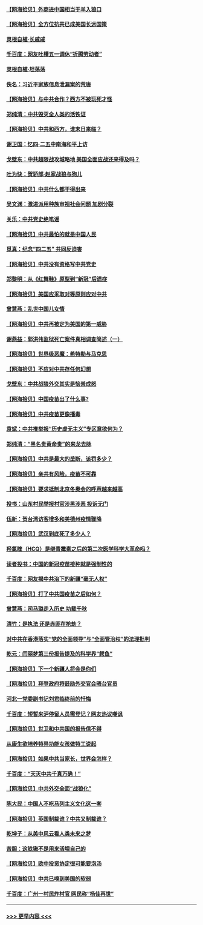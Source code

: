 #### [【网海拾贝】外商进中国相当于羊入狼口](../pages/nsc993/n12908274.md?t=04281201) 
#### [【网海拾贝】全方位抗共已成美国长远国策](../pages/nsc993/n12906878.md?t=04281201) 
#### [灵根自植‧长戚戚](../pages/nsc993/n12905585.md?t=04281201) 
#### [千百度：网友吐槽五一调休“折腾劳动者”](../pages/nsc993/n12905934.md?t=04281201) 
#### [灵根自植‧坦荡荡](../pages/nsc993/n12905562.md?t=04281201) 
#### [佚名：习近平家族信息泄漏案的荒唐](../pages/nsc993/n12904705.md?t=04281201) 
#### [【网海拾贝】与中共合作？西方不被玩死才怪](../pages/nsc993/n12903873.md?t=04281201) 
#### [郑纯清：中共毁灭全人类的活铁证](../pages/nsc993/n12903785.md?t=04281201) 
#### [【网海拾贝】中共和西方，谁末日来临？](../pages/nsc993/n12903482.md?t=04281201) 
#### [谢卫国：忆四‧二五中南海和平上访](../pages/nsc993/n12902192.md?t=04281201) 
#### [戈壁东：中共超限战攻城略地 美国全面应战还来得及吗？](../pages/nsc993/n12902297.md?t=04281201) 
#### [吐为快：贺骄郎‧赵家战狼与狗儿](../pages/nsc993/n12902280.md?t=04281201) 
#### [【网海拾贝】中共什么都干得出来](../pages/nsc993/n12897500.md?t=04281201) 
#### [吴文渊：激进派用种族审视社会问题 加剧分裂](../pages/nsc993/n12893881.md?t=04281201) 
#### [关乐：中共党史绝笔谣](../pages/nsc993/n12897270.md?t=04281201) 
#### [【网海拾贝】中共最怕的就是中国人民](../pages/nsc993/n12894705.md?t=04281201) 
#### [觅真：纪念“四二五” 共同反迫害](../pages/nsc993/n12894553.md?t=04281201) 
#### [【网海拾贝】中共没有资格写中共党史](../pages/nsc993/n12892231.md?t=04281201) 
#### [郑黎明：从《红舞鞋》原型到“新冠”后遗症](../pages/nsc993/n12890469.md?t=04281201) 
#### [【网海拾贝】美国应采取对等原则应对中共](../pages/nsc993/n12889176.md?t=04281201) 
#### [曾慧燕：乱世中国儿女情](../pages/nsc993/n12887931.md?t=04281201) 
#### [【网海拾贝】中共再被定为美国的第一威胁](../pages/nsc993/n12887580.md?t=04281201) 
#### [谢燕益：郭洪伟监狱死亡案件真相调查简述（一）](../pages/nsc993/n12885648.md?t=04281201) 
#### [【网海拾贝】世界级恶魔：希特勒与马克思](../pages/nsc993/n12884062.md?t=04281201) 
#### [【网海拾贝】不应对中共存任何幻想](../pages/nsc993/n12881460.md?t=04281201) 
#### [戈壁东：中共战狼外交其实是恼羞成怒](../pages/nsc993/n12880392.md?t=04281201) 
#### [【网海拾贝】中国疫苗出了什么事?](../pages/nsc993/n12879124.md?t=04281201) 
#### [【网海拾贝】中共疫苗更像播毒](../pages/nsc993/n12876631.md?t=04281201) 
#### [袁斌：中共推举报“历史虚无主义”专区意欲何为？](../pages/nsc993/n12876530.md?t=04281201) 
#### [郑纯清：“黑名贵黄命贵”的来龙去脉](../pages/nsc993/n12875589.md?t=04281201) 
#### [【网海拾贝】中共是最大的垄断，该罚多少？](../pages/nsc993/n12874006.md?t=04281201) 
#### [【网海拾贝】亲共有风险，疫苗不可靠](../pages/nsc993/n12872224.md?t=04281201) 
#### [【网海拾贝】要求抵制北京冬奥会的呼声越来越高](../pages/nsc993/n12868962.md?t=04281201) 
#### [投书：山东村民举报村官涉黑涉恶 投诉无门](../pages/nsc993/n12869726.md?t=04281201) 
#### [伍新：贺台湾访客增多和美德州疫情骤降](../pages/nsc993/n12865651.md?t=04281201) 
#### [【网海拾贝】武汉到底死了多少人？](../pages/nsc993/n12863707.md?t=04281201) 
#### [羟氯喹（HCQ）是继青霉素之后的第二次医学科学大革命吗？](../pages/nsc993/n12638564.md?t=04281201) 
#### [读者投书：中国的新冠疫苗接种就是强制性的](../pages/nsc993/n12859932.md?t=04281201) 
#### [千百度：网友揭中共治下的新疆“毫无人权”](../pages/nsc993/n12858385.md?t=04281201) 
#### [【网海拾贝】打了中共国疫苗之后如何？](../pages/nsc993/n12857866.md?t=04281201) 
#### [曾慧燕：司马璐走入历史 功载千秋](../pages/nsc993/n12856996.md?t=04281201) 
#### [清竹：是执法 还是赤匪在抢劫？](../pages/nsc993/n12856952.md?t=04281201) 
#### [对中共在香港落实“党的全面领导”与“全面管治权”的法理批判](../pages/nsc993/n12856929.md?t=04281201) 
#### [乾元：闫丽梦第三份报告提及的科学界“鳄鱼”](../pages/nsc993/n12855985.md?t=04281201) 
#### [【网海拾贝】下一个新疆人将会是你们](../pages/nsc993/n12855864.md?t=04281201) 
#### [【网海拾贝】拜登政府将鼓励外交官会晤台官员](../pages/nsc993/n12853615.md?t=04281201) 
#### [河北一党委副书记刘君临终前的忏悔](../pages/nsc993/n12849420.md?t=04281201) 
#### [千百度：短暂来沪停留人员需登记？网友热议嘲讽](../pages/nsc993/n12853497.md?t=04281201) 
#### [【网海拾贝】世卫和中共国的报告信不得](../pages/nsc993/n12850902.md?t=04281201) 
#### [从康生欲培养特异功能女孩做特工说起](../pages/nsc993/n12849289.md?t=04281201) 
#### [【网海拾贝】如果中共当家长，世界会怎样？](../pages/nsc993/n12848436.md?t=04281201) 
#### [千百度：“天灭中共千真万确！”](../pages/nsc993/n12845659.md?t=04281201) 
#### [【网海拾贝】中共外交全面“战狼化”](../pages/nsc993/n12845607.md?t=04281201) 
#### [陈大民：中国人不吃马列主义文化这一套](../pages/nsc993/n12842496.md?t=04281201) 
#### [【网海拾贝】英国制裁谁？中共又制裁谁？](../pages/nsc993/n12840909.md?t=04281201) 
#### [乾坤子：从美中风云看人类未来之梦](../pages/nsc993/n12840590.md?t=04281201) 
#### [苦胆：这铁锹不是用来活埋自己的](../pages/nsc993/n12839512.md?t=04281201) 
#### [【网海拾贝】欧中投资协定很可能要泡汤](../pages/nsc993/n12835122.md?t=04281201) 
#### [【网海拾贝】中共已嗅到美国的软弱](../pages/nsc993/n12832411.md?t=04281201) 
#### [千百度：广州一村民炸村官 网民称“杨佳再世”](../pages/nsc993/n12832380.md?t=04281201) 

----
#### [ >>> 更早内容 <<< ](../indexes/nsc993-earlier.md)
